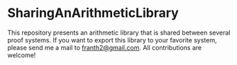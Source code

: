 # SharingAnArithmeticLibrary
This repository presents an arithmetic library that is shared between several proof systems. If you want to export this library to your favorite system, please send me a mail to franth2@gmail.com. All contributions are welcome!
